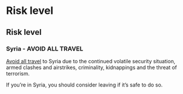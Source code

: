 # Risk level

## Risk level

### Syria - AVOID ALL TRAVEL

[Avoid all travel](#levels "Risk Levels") to Syria due to the continued volatile security situation, armed clashes and airstrikes, criminality, kidnappings and the threat of terrorism.

If you’re in Syria, you should consider leaving if it’s safe to do so.